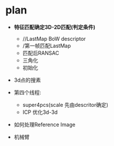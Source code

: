 # plan

- **特征匹配确定3D-2D匹配(判定条件)**
	- //LastMap BoW descriptor
	- /第一帧匹配LastMap
	- 匹配后RANSAC
	- 三角化
	- 初始化
- 3d点的搜素
- 第四个线程:
	- super4pcs(scale 先由descritor确定)
	- ICP 优化3d-3d

- 如何处理Reference Image

- 机械臂
